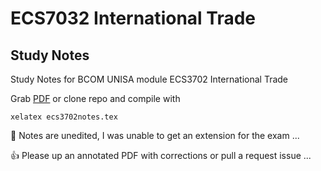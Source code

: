 ECS7032 International Trade
=
Study Notes
-

Study Notes for BCOM UNISA module ECS3702 International Trade

Grab [PDF](https://github.com/PecuniaryFish/ECS3702-Study-Notes/blob/master/ecs3702notes.pdf?raw=true "PDF") or clone repo and compile with 

    xelatex ecs3702notes.tex

:runner: Notes are unedited, I  was unable to get an extension for the exam ...

:+1: Please up an annotated PDF with corrections or pull a request issue ...
